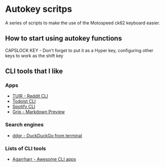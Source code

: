 # Autokey scritps

A series of scripts to make the use of the Motospeed ck62 keyboard easier.

## How to start using autokey functions

CAPSLOCK KEY - Don't forget to put it as a Hyper key, configuring other keys to work as the shift key

## CLI tools that I like

### Apps

- [TUIR - Reddit CLI](https://gitlab.com/ajak/tuir#usage)
- [Todoist CLI](https://github.com/sachaos/todoist)
- [Spotify CLI](https://github.com/Rigellute/spotify-tui)
- [Grip - Markdown Preview](https://github.com/joeyespo/grip)

### Search engines

- [ddgr - DuckDuckGo from terminal](https://github.com/jarun/ddgr)

### Lists of CLI tools

- [Agarrharr - Awesome CLI apps](https://github.com/agarrharr/awesome-cli-apps)
